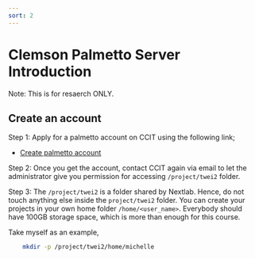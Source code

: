```yaml
---
sort: 2
---
```



# Clemson Palmetto Server Introduction 

Note: This is for resaerch ONLY.

## Create an account

Step 1: Apply for a palmetto account on CCIT using the following link;

- [Create palmetto account](http://clemson.cherwellondemand.com/CherwellPortal/IT/One-Step/CITIAccount)

Step 2: Once you get the account, contact CCIT again via email to let the administrator give you permission for accessing `/project/twei2` folder.

Step 3: The `/project/twei2` is a folder shared by Nextlab. Hence, do not touch anything else inside the `project/twei2` folder. You can create your projects in your own home folder `/home/<user_name>`. Everybody should have 100GB storage space, which is more than enough for this course. 


Take myself as an example, 

```bash
    mkdir -p /project/twei2/home/michelle
```
